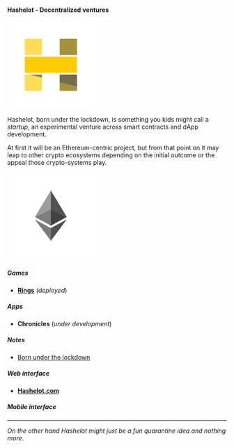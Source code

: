 #### Hashelot - Decentralized ventures

![Hash me like one of your french blocks.](/images/hashelot_wbg.png)

Hashelot, born under the lockdown, is something you kids might call a *startup*, an experimental venture across smart contracts and dApp development.

At first it will be an Ethereum-centric project, but from that point on it may leap to other crypto ecosystems depending on the initial outcome or the appeal those crypto-systems play.

![I think I might have sharded!](/images/hashelot_ethereum_wbg.png)

##### Games
- [**Rings**](/games/ethereum/rings) (*deployed*)

##### Apps
- **Chronicles** (*under development*)

##### Notes
- [Born under the lockdown](https://www.hashelot.com/public/notes/born-under-the-lockdown/index.html)

##### Web interface
- [**Hashelot.com**](https://www.hashelot.com)

##### Mobile interface

---
*On the other hand Hashelot might just be a fun quarantine idea and nothing more*.
